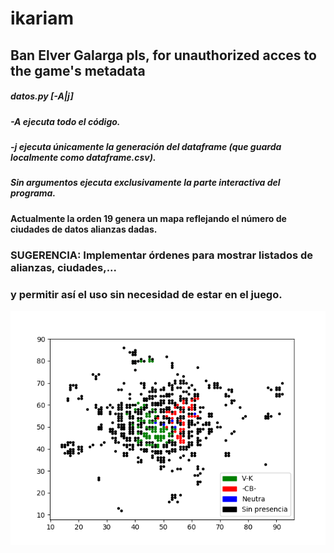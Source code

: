 # ikariam

## Ban Elver Galarga pls, for unauthorized acces to the game's metadata

##### datos.py [-A|j]
#####  -A ejecuta todo el código.
#####  -j ejecuta únicamente la generación del dataframe (que guarda localmente como dataframe.csv).
#####  Sin argumentos ejecuta exclusivamente la parte interactiva del programa.


#### Actualmente la orden 19 genera un mapa reflejando el número de ciudades de datos alianzas dadas.

### **SUGERENCIA**: Implementar órdenes para mostrar listados de alianzas, ciudades,...
###         y permitir así el uso sin necesidad de estar en el juego.

![alt text](map.png "Map")
